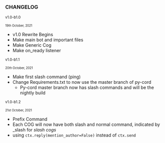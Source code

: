 ### CHANGELOG

<small>v1.0-b1.0</small>

<small><small>19th October, 2021</small></small>

* v1.0 Rewrite Begins
* Make main bot and important files
* Make Generic Cog
* Make on_ready listener


<small>v1.0-b1.1</small>

<small><small>20th October, 2021</small></small>

* Make first slash command (ping)
* Change Requirements.txt to now use the master branch of py-cord
    * Py-cord master branch now has slash commands and will be the nightly build


<small>v1.0-b1.2</small>

<small><small>21st October, 2021</small></small>

* Prefix Command
* Each COG will now have both slash and normal command, indicated by _slash for *slash cogs*
* using `ctx.reply(mention_author=False)` instead of `ctx.send`
